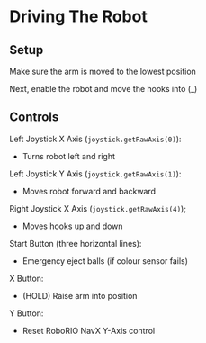 # Driving The Robot

## Setup
Make sure the arm is moved to the lowest position

Next, enable the robot and move the hooks into (_)

## Controls


Left Joystick X Axis (`joystick.getRawAxis(0)`):

- Turns robot left and right

Left Joystick Y Axis (`joystick.getRawAxis(1)`):

- Moves robot forward and backward

Right Joystick X Axis (`joystick.getRawAxis(4)`);

- Moves hooks up and down

Start Button (three horizontal lines):

- Emergency eject balls (if colour sensor fails)

X Button:

- (HOLD) Raise arm into position

Y Button:

- Reset RoboRIO NavX Y-Axis control